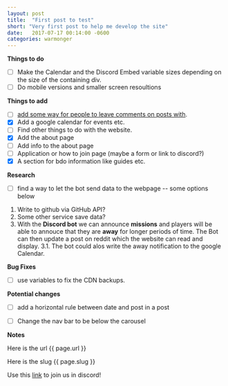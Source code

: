 ```yaml
---
layout: post
title:  "First post to test"
short: "Very first post to help me develop the site"
date:   2017-07-17 00:14:00 -0600
categories: warmonger
---
```


**Things to do**
- [ ] Make the Calendar and the Discord Embed variable sizes depending on the size of the containing div.
- [ ] Do mobile versions and smaller screen resoultions

**Things to add**
- [ ] [add some way for people to leave comments on posts with](https://staticman.net/docs/index.html).
- [x] Add a google calendar for events etc.
- [ ] Find other things to do with the website.
- [x] Add the about page
- [ ] Add info to the about page
- [ ] Application or how to join page (maybe a form or link to discord?)
- [x] A section for bdo information like guides etc.

**Research**
- [ ] find a way to let the bot send data to the webpage -- some options below <br>
1. Write to github via GitHub API?
2. Some other service save data?
3. With the **Discord bot** we can announce **missions** and players will be able to annouce that they are **away** for longer periods of time. The Bot can then update a post on reddit which the website can read and display.
3.1. The bot could alos write the away notification to the google Calendar.

**Bug Fixes**
- [ ] use variables to fix the CDN backups.

**Potential changes**
- [ ] add a horizontal rule between date and post in a post
- [ ] Change the nav bar to be below the carousel


**Notes**
<p>Here is the url {{ page.url }}</p>
<p>Here is the slug {{ page.slug }}</p>

Use this [link](https://discord.gg/AXtuyzK) to join us in discord!
